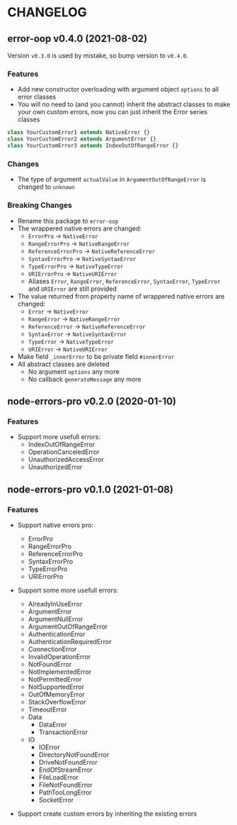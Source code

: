 # CHANGELOG

## error-oop v0.4.0 (2021-08-02)

Version `v0.3.0` is used by mistake, so bump version to `v0.4.0`.

### Features

- Add new constructor overloading with argument object `options` to all error classes
- You will no need to (and you cannot) inherit the abstract classes to make your own custom errors, now you can just inherit the Error series classes

```ts
class YourCustomError1 extends NativeError {}
class YourCustomError2 extends ArgumentError {}
class YourCustomError3 extends IndexOutOfRangeError {}
```

### Changes

- The type of argument `actualValue` in `ArgumentOutOfRangeError` is changed to `unknown`

### Breaking Changes

- Rename this package to `error-oop`
- The wrappered native errors are changed:
    - `ErrorPro`            -> `NativeError`
    - `RangeErrorPro`       -> `NativeRangeError`
    - `ReferenceErrorPro`   -> `NativeReferenceError`
    - `SyntaxErrorPro`      -> `NativeSyntaxError`
    - `TypeErrorPro`        -> `NativeTypeError`
    - `URIErrorPro`         -> `NativeURIError`
    - Aliases `Error`, `RangeError`, `ReferenceError`, `SyntaxError`, `TypeError` and `URIError` are still provided
- The value returned from property name of wrappered native errors are changed:
    - `Error`           -> `NativeError`
    - `RangeError`      -> `NativeRangeError`
    - `ReferenceError`  -> `NativeReferenceError`
    - `SyntaxError`     -> `NativeSyntaxError`
    - `TypeError`       -> `NativeTypeError`
    - `URIError`        -> `NativeURIError`
- Make field `_innerError` to be private field `#innerError`
- All abstract classes are deleted
    - No argument `options` any more
    - No callback `generateMessage` any more

## node-errors-pro v0.2.0 (2020-01-10)
### Features

- Support more usefull errors:
    - IndexOutOfRangeError
    - OperationCanceledError
    - UnauthorizedAccessError
    - UnauthorizedError

## node-errors-pro v0.1.0 (2021-01-08)
### Features

- Support native errors pro:
    - ErrorPro
    - RangeErrorPro
    - ReferenceErrorPro
    - SyntaxErrorPro
    - TypeErrorPro
    - URIErrorPro

- Support some more usefull errors:
    - AlreadyInUseError
    - ArgumentError
    - ArgumentNullError
    - ArgumentOutOfRangeError
    - AuthenticationError
    - AuthenticationRequiredError
    - ConnectionError
    - InvalidOperationError
    - NotFoundError
    - NotImplementedError
    - NotPermittedError
    - NotSupportedError
    - OutOfMemoryError
    - StackOverflowError
    - TimeoutError
    - Data
        - DataError
        - TransactionError
    - IO
        - IOError
        - DirectoryNotFoundError
        - DriveNotFoundError
        - EndOfStreamError
        - FileLoadError
        - FileNotFoundError
        - PathTooLongError
        - SocketError

- Support create custom errors by inheriting the existing errors
